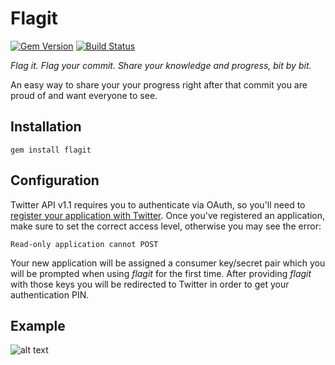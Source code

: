 # Flagit
[![Gem Version](https://badge.fury.io/rb/flagit.svg)](https://badge.fury.io/rb/flagit)
[![Build Status](https://travis-ci.org/lelogrott/flagit.svg?branch=master)](https://travis-ci.org/lelogrott/flagit)

*Flag it. Flag your commit. Share your knowledge and progress, bit by bit.*

An easy way to share your your progress right after that commit you are proud of and want everyone to see.

## Installation
    gem install flagit
    
## Configuration
Twitter API v1.1 requires you to authenticate via OAuth, so you'll need to
[register your application with Twitter][register]. Once you've registered an
application, make sure to set the correct access level, otherwise you may see
the error:

[register]: https://apps.twitter.com/

    Read-only application cannot POST

Your new application will be assigned a consumer key/secret pair which you will be prompted when using *flagit* for the first time. After providing *flagit* with those keys you will be redirected to Twitter in order to get your authentication PIN.

## Example

![alt text](https://github.com/lelogrott/flagit/example.gif)
